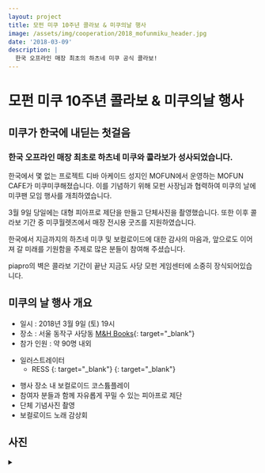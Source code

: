 ```yaml
---
layout: project
title: 모펀 미쿠 10주년 콜라보 & 미쿠의날 행사
image: /assets/img/cooperation/2018_mofunmiku_header.jpg
date: '2018-03-09'
description: |
  한국 오프라인 매장 최초의 하츠네 미쿠 공식 콜라보!
---
```


# 모펀 미쿠 10주년 콜라보 & 미쿠의날 행사
## 미쿠가 한국에 내딛는 첫걸음

### 한국 오프라인 매장 최초로 하츠네 미쿠와 콜라보가 성사되었습니다.  

한국에서 몇 없는 프로젝트 디바 아케이드 성지인 MOFUN에서 운영하는 MOFUN CAFE가 미쿠미쿠해졌습니다. 이를 기념하기 위해 모펀 사장님과 협력하여 미쿠의 날에 미쿠팬 모임 행사를 개최하였습니다.

3월 9일 당일에는 대형 피아프로 제단을 만들고 단체사진을 촬영했습니다. 또한 이후 콜라보 기간 중 미쿠월렛즈에서 매장 전시용 굿즈를 지원하였습니다.

한국에서 지금까지의 하츠네 미쿠 및 보컬로이드에 대한 감사의 마음과, 앞으로도 이어져 갈 미래를 기원함을 주제로 많은 분들이 참여해 주셨습니다.

piapro의 벽은 콜라보 기간이 끝난 지금도 사당 모펀 게임센터에 소중히 장식되어있습니다.

## 미쿠의 날 행사 개요
- 일시 : 2018년 3월 9일 (토) 19시
- 장소 : 서울 동작구 사당동 [M&H Books](https://twitter.com/mofun_collabo){: target="_blank"}
- 참가 인원 : 약 90명 내외

* 일러스트레이터
  - RESS [<i class="fab fa-twitter" style="color: #1DA1F2;"></i>](https://twitter.com/ress00){: target="_blank"} [<i class="icon-pixiv"></i>](https://pixiv.me/ress){: target="_blank"}

- 행사 장소 내 보컬로이드 코스튬플레이
- 참여자 분들과 함께 자유롭게 꾸밀 수 있는 피아프로 제단
- 단체 기념사진 촬영
- 보컬로이드 노래 감상회

## 사진
<details>
<summary data-closed="펼치기" data-open="접기"></summary>
<!-- 스타일 적용시 div 래핑 -->
<div markdown="1" style="padding: 15px 0">

![groupphoto](/assets/img/cooperation/2018_mofun_miku10th_everyone.jpg){: loading="lazy"}

![piapro-altar](/assets/img/cooperation/2018_mofun_miku10th_altar.jpg){: loading="lazy"}

![piapro-wall](/assets/img/cooperation/2018_mofun_miku10th_piaprowall.jpg){: loading="lazy"}

</div>
</details>